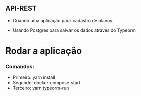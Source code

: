 ## API-REST

 * Criando uma aplicação para cadastro de planos.

 * Usando Postgres para salvar os dados através do Typeorm


# Rodar a aplicação

  ### Comandos:
 * Primeiro: yarn install
 * Segundo: docker-compose start
 * Terceiro: yarn typeorm-run
